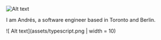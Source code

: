![ Alt text](assets/sayHi.gif)

I am Andrés, a software engineer based in Toronto and Berlin.

![ Alt text](assets/typescript.png | width = 10)